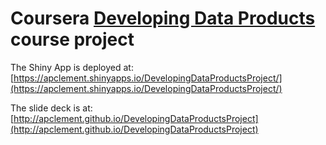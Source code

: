 Coursera [Developing Data Products](https://www.coursera.org/course/devdataprod) course project
==============================


The Shiny App is deployed at: [https://apclement.shinyapps.io/DevelopingDataProductsProject/](https://apclement.shinyapps.io/DevelopingDataProductsProject/)

The slide deck is at: [http://apclement.github.io/DevelopingDataProductsProject](http://apclement.github.io/DevelopingDataProductsProject)

